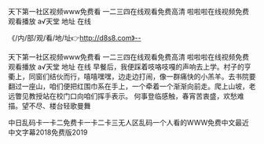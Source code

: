 天下第一社区视频www免费看
一二三四在线观看免费高清
啦啦啦在线视频免费观看播放
а√天堂 地址 在线


《/内/部/观/看/地/址👉http://d8s8.com》--

天下第一社区视频www免费看
一二三四在线观看免费高清
啦啦啦在线视频免费观看播放
а√天堂 地址 在线
早餐后，我便踩着吱咯吱嘎的声响去上学。村子的亨衢上，同窗们结伙而行，嘻嘻嘿嘿，边走边打闹，像一群痛快的小羔羊。去书院要翻过一座山，咱们便把红围巾系在手上，一个牵着一个渐渐向前走。爬上山坡，老远瞥见教授站在校门口向咱们挥手表示。
	何事登临感触，春宵苦衷盛，欢愁难描。望不尽、楼台轻歌曼舞





中日乱码卡一卡二免费卡一卡二卡三无人区乱码一个人看的WWW免费中文最近中文字幕2018免费版2019
